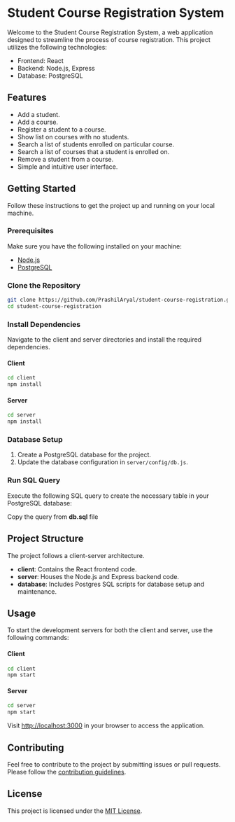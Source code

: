 # Student Course Registration System

Welcome to the Student Course Registration System, a web application designed to streamline the process of course registration. This project utilizes the following technologies:

- Frontend: React
- Backend: Node.js, Express
- Database: PostgreSQL

## Features

- Add a student.
- Add a course.
- Register a student to a course.
- Show list on courses with no students.
- Search a list of students enrolled on particular course.
- Search a list of courses that a student is enrolled on.
- Remove a student from a course.
- Simple and intuitive user interface.

## Getting Started

Follow these instructions to get the project up and running on your local machine.

### Prerequisites

Make sure you have the following installed on your machine:

- [Node.js](https://nodejs.org/)
- [PostgreSQL](https://www.postgresql.org/)

### Clone the Repository

```bash
git clone https://github.com/PrashilAryal/student-course-registration.git
cd student-course-registration
```

### Install Dependencies

Navigate to the client and server directories and install the required dependencies.

#### Client

```bash
cd client
npm install
```

#### Server

```bash
cd server
npm install
```

### Database Setup

1. Create a PostgreSQL database for the project.
2. Update the database configuration in `server/config/db.js`.

### Run SQL Query

Execute the following SQL query to create the necessary table in your PostgreSQL database:

Copy the query from **db.sql** file

## Project Structure

The project follows a client-server architecture.

- **client**: Contains the React frontend code.
- **server**: Houses the Node.js and Express backend code.
- **database**: Includes Postgres SQL scripts for database setup and maintenance.

## Usage

To start the development servers for both the client and server, use the following commands:

#### Client

```bash
cd client
npm start
```

#### Server

```bash
cd server
npm start
```

Visit [http://localhost:3000](http://localhost:3000) in your browser to access the application.

## Contributing

Feel free to contribute to the project by submitting issues or pull requests. Please follow the [contribution guidelines](CONTRIBUTING.md).

## License

This project is licensed under the [MIT License](LICENSE).
